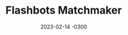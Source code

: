 ---
layout: default
title: Flashbots Matchmaker
date: 2023-02-14 -0300
tags: Illustration, Print
image: /img/work/flashbots-coaster.png
---